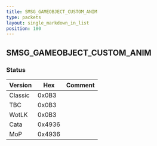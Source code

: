 ```yaml
---
title: SMSG_GAMEOBJECT_CUSTOM_ANIM
type: packets
layout: single_markdown_in_list
position: 180
---
```


## SMSG_GAMEOBJECT_CUSTOM_ANIM

### Status

Version    | Hex        | Comment
---------- | ---------- | ---------- 
Classic    | 0x0B3      |  
TBC        | 0x0B3      |  
WotLK      | 0x0B3      |  
Cata       | 0x4936     |  
MoP        | 0x4936     |  